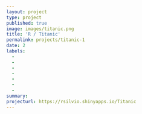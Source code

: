```yaml
---
layout: project
type: project
published: true
image: images/titanic.png
title: 'R / Titanic'
permalink: projects/titanic-1
date: 2
labels:
  -  
  - 
  - 
  - 
  - 
  - 
  - 
summary: 
projecturl: https://rsilvio.shinyapps.io/Titanic
---
```




